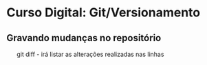 # Curso Digital: Git/Versionamento

## Gravando mudanças no repositório

<ul>
    git diff - irá listar as alterações realizadas nas linhas
</ul>
